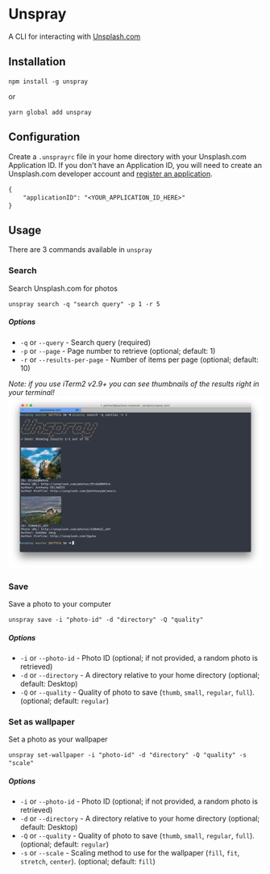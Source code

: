 # Unspray
A CLI for interacting with [Unsplash.com](https://unsplash.com)

## Installation
```
npm install -g unspray
```
or
```
yarn global add unspray
```

## Configuration
Create a `.unsprayrc` file in your home directory with your Unsplash.com Application ID. If you don't have an Application ID, you will need to create an Unsplash.com developer account and [register an application](https://unsplash.com/documentation#registering-your-application).
```
{
    "applicationID": "<YOUR_APPLICATION_ID_HERE>"
}
```

## Usage
There are 3 commands available in `unspray`

### Search
Search Unsplash.com for photos
```
unspray search -q "search query" -p 1 -r 5
```
##### Options
* `-q` or `--query` - Search query (required)
* `-p` or `--page` - Page number to retrieve (optional; default: 1)
* `-r` or `--results-per-page` - Number of items per page (optional; default: 10)

_Note: if you use iTerm2 v2.9+ you can see thumbnails of the results right in your terminal!_
![Search](assets/search.png)

### Save
Save a photo to your computer
```
unspray save -i "photo-id" -d "directory" -Q "quality"
```

##### Options
* `-i` or `--photo-id` - Photo ID (optional; if not provided, a random photo is retrieved)
* `-d` or `--directory` - A directory relative to your home directory (optional; default: Desktop)
* `-Q` or `--quality` - Quality of photo to save (`thumb`, `small`, `regular`, `full`). (optional;  default: `regular`)

### Set as wallpaper
Set a photo as your wallpaper
```
unspray set-wallpaper -i "photo-id" -d "directory" -Q "quality" -s "scale"
```

##### Options
* `-i` or `--photo-id` - Photo ID (optional; if not provided, a random photo is retrieved)
* `-d` or `--directory` - A directory relative to your home directory (optional; default: Desktop)
* `-Q` or `--quality` - Quality of photo to save (`thumb`, `small`, `regular`, `full`). (optional;  default: `regular`)
* `-s` or `--scale` - Scaling method to use for the wallpaper (`fill`, `fit`, `stretch`, `center`). (optional;  default: `fill`)
